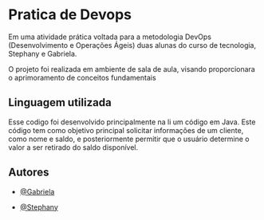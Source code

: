 # Pratica de Devops
 
 
Em uma atividade prática voltada para a metodologia DevOps (Desenvolvimento e Operações Ágeis) duas alunas do curso de tecnologia, Stephany e Gabriela.
 
 
O projeto foi realizada em ambiente de sala de aula, visando proporcionara o aprimoramento de conceitos fundamentais
## Linguagem utilizada
 
Esse codigo foi desenvolvido principalmente na li um código em Java. 
Este código tem como objetivo principal solicitar informações de um cliente, como nome e saldo, e posteriormente permitir que o usuário determine o valor a ser retirado do saldo disponível.
 
## Autores
 
- [@Gabriela](https://www.github.com/gabribeiro0109)
 
- [@Stephany](https://www.github.com/StephanyAndreina)
